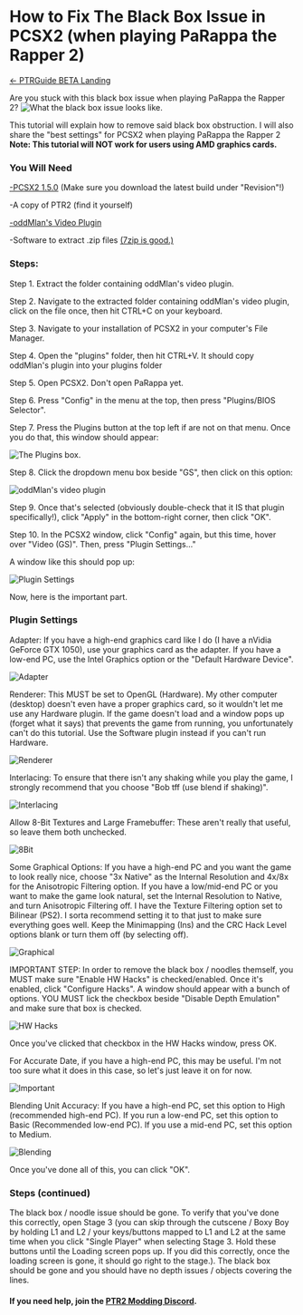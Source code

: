 # How to Fix The Black Box Issue in PCSX2 (when playing PaRappa the Rapper 2)

[← PTRGuide BETA Landing](https://ptrguide.github.io/new)

Are you stuck with this black box issue when playing PaRappa the Rapper 2?
![What the black box issue looks like.](https://cdn.discordapp.com/attachments/302537923910303744/655451803399487503/unknown.png)

This tutorial will explain how to remove said black box obstruction. I will also share the "best settings" for PCSX2 when playing PaRappa the Rapper 2 **Note: This tutorial will NOT work for users using AMD graphics cards.**

### You Will Need

[-PCSX2 1.5.0](https://buildbot.orphis.net/pcsx2/index.php) (Make sure you download the latest build under "Revision"!)

-A copy of PTR2 (find it yourself)

[-oddMlan's Video Plugin](https://github.com/PCSX2/pcsx2/files/2898446/GSdx32-SSE4-lg.zip)

-Software to extract .zip files [(7zip is good.)](https://7zip.org)

### Steps:

Step 1. Extract the folder containing oddMlan's video plugin. 

Step 2. Navigate to the extracted folder containing oddMlan's video plugin, click on the file once, then hit CTRL+C on your keyboard.

Step 3. Navigate to your installation of PCSX2 in your computer's File Manager.

Step 4. Open the "plugins" folder, then hit CTRL+V. It should copy oddMlan's plugin into your plugins folder

Step 5. Open PCSX2. Don't open PaRappa yet.

Step 6. Press "Config" in the menu at the top, then press "Plugins/BIOS Selector".

Step 7. Press the Plugins button at the top left if are not on that menu. Once you do that, this window should appear:

![The Plugins box.](https://media.discordapp.net/attachments/645628315927052308/655454370246295593/unknown.png)

Step 8. Click the dropdown menu box beside "GS", then click on this option:

![oddMlan's video plugin](https://cdn.discordapp.com/attachments/645628315927052308/655454895163310122/unknown.png)

Step 9. Once that's selected (obviously double-check that it IS that plugin specifically!), click "Apply" in the bottom-right corner, then click "OK".

Step 10. In the PCSX2 window, click "Config" again, but this time, hover over "Video (GS)". Then, press "Plugin Settings..."

A window like this should pop up:

![Plugin Settings](https://cdn.discordapp.com/attachments/645628315927052308/655455603497631845/unknown.png)

Now, here is the important part.

### Plugin Settings

Adapter: If you have a high-end graphics card like I do (I have a nVidia GeForce GTX 1050), use your graphics card as the adapter. If you have a low-end PC, use the Intel Graphics option or the "Default Hardware Device".

![Adapter](https://cdn.discordapp.com/attachments/645628315927052308/655455917566853143/unknown.png)

Renderer: This MUST be set to OpenGL (Hardware). My other computer (desktop) doesn't even have a proper graphics card, so it wouldn't let me use any Hardware plugin. If the game doesn't load and a window pops up (forget what it says) that prevents the game from running, you unfortunately can't do this tutorial. Use the Software plugin instead if you can't run Hardware.

![Renderer](https://cdn.discordapp.com/attachments/645628315927052308/655457394523897888/unknown.png)

Interlacing: To ensure that there isn't any shaking while you play the game, I strongly recommend that you choose "Bob tff (use blend if shaking)". 

![Interlacing](https://cdn.discordapp.com/attachments/645628315927052308/655457566603739136/unknown.png)

Allow 8-Bit Textures and Large Framebuffer: These aren't really that useful, so leave them both unchecked.

![8Bit](https://cdn.discordapp.com/attachments/645628315927052308/655458111192301608/unknown.png)

Some Graphical Options: If you have a high-end PC and you want the game to look really nice, choose "3x Native" as the Internal Resolution and 4x/8x for the Anisotropic Filtering option. If you have a low/mid-end PC or you want to make the game look natural, set the Internal Resolution to Native, and turn Anisotropic Filtering off. I have the Texture Filtering option set to Bilinear (PS2). I sorta recommend setting it to that just to make sure everything goes well. Keep the Minimapping (Ins) and the CRC Hack Level options blank or turn them off (by selecting off). 

![Graphical](https://cdn.discordapp.com/attachments/645628315927052308/655458347297800212/unknown.png)

IMPORTANT STEP: In order to remove the black box / noodles themself, you MUST make sure "Enable HW Hacks" is checked/enabled. Once it's enabled, click "Configure Hacks". A window should appear with a bunch of options. YOU MUST lick the checkbox beside "Disable Depth Emulation" and make sure that box is checked. 

![HW Hacks](https://cdn.discordapp.com/attachments/645628315927052308/655460206578499597/unknown.png)

Once you've clicked that checkbox in the HW Hacks window, press OK. 

For Accurate Date, if you have a high-end PC, this may be useful. I'm not too sure what it does in this case, so let's just leave it on for now.

![Important](https://cdn.discordapp.com/attachments/645628315927052308/655459829820948521/unknown.png)

Blending Unit Accuracy: If you have a high-end PC, set this option to High (recommended high-end PC). If you run a low-end PC, set this option to Basic (Recommended low-end PC). If you use a mid-end PC, set this option to Medium.

![Blending](https://cdn.discordapp.com/attachments/645628315927052308/655460893517152296/unknown.png)

Once you've done all of this, you can click "OK".

### Steps (continued)

The black box / noodle issue should be gone. To verify that you've done this correctly, open Stage 3 (you can skip through the cutscene / Boxy Boy by holding L1 and L2 / your keys/buttons mapped to L1 and L2 at the same time when you click "Single Player" when selecting Stage 3. Hold these buttons until the Loading screen pops up. If you did this correctly, once the loading screen is gone, it should go right to the stage.). The black box should be gone and you should have no depth issues / objects covering the lines.

#### If you need help, join the [PTR2 Modding Discord](https://discord.gg/HRCMKdM).

